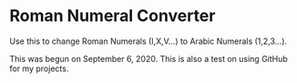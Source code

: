# Roman Numeral Converter

Use this to change Roman Numerals (I,X,V...) to 
Arabic Numerals (1,2,3...).

This was begun on September 6, 2020.
This is also a test on using GitHub for my projects.
